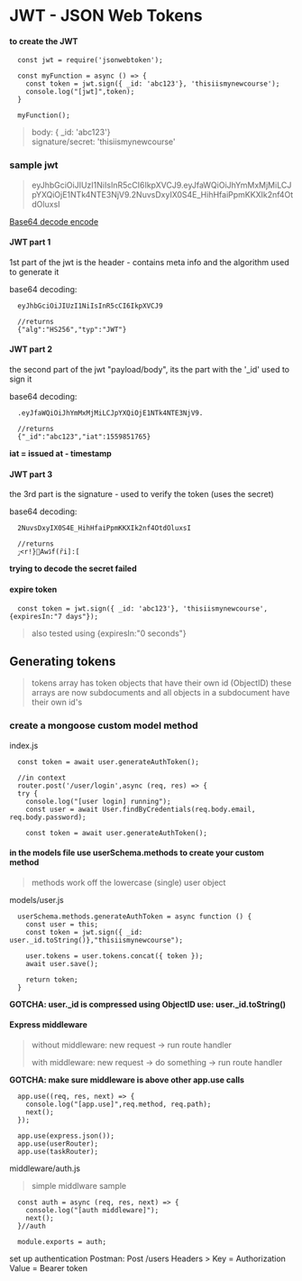# JWT - JSON Web Tokens

#### to create the JWT
```
  const jwt = require('jsonwebtoken');

  const myFunction = async () => {
    const token = jwt.sign({ _id: 'abc123'}, 'thisiismynewcourse');
    console.log("[jwt]",token);
  }

  myFunction();
```
>body: { \_id: 'abc123'}   
>signature/secret: 'thisiismynewcourse'


### sample jwt
>eyJhbGciOiJIUzI1NiIsInR5cCI6IkpXVCJ9.eyJfaWQiOiJhYmMxMjMiLCJpYXQiOjE1NTk4NTE3NjV9.2NuvsDxyIX0S4E_HihHfaiPpmKKXIk2nf4OtdOluxsI

[Base64 decode encode](https://www.base64decode.org/)   

#### JWT part 1
1st part of the jwt is the header  - contains meta info and the algorithm used to generate it

base64 decoding:
```
  eyJhbGciOiJIUzI1NiIsInR5cCI6IkpXVCJ9

  //returns
  {"alg":"HS256","typ":"JWT"}
```

#### JWT part 2
the second part of the jwt "payload/body", its the part with the '\_id' used to sign it

base64 decoding:
```
  .eyJfaWQiOiJhYmMxMjMiLCJpYXQiOjE1NTk4NTE3NjV9.

  //returns
  {"_id":"abc123","iat":1559851765}
```
**iat = issued at - timestamp**

#### JWT part 3
the 3rd part is the signature - used to verify the token (uses the secret)

base64 decoding:
```
  2NuvsDxyIX0S4E_HihHfaiPpmKKXIk2nf4OtdOluxsI

  //returns
  ۯ<r!}Awڈf(ȓi]:[
```
**trying to decode the secret failed**

#### expire token

```
  const token = jwt.sign({ _id: 'abc123'}, 'thisiismynewcourse',{expiresIn:"7 days"});
```
> also tested using {expiresIn:"0 seconds"}

## Generating tokens

>tokens array has token objects that have their own id (ObjectID)
these arrays are now subdocuments and all objects in a subdocument have their own id's

### create a mongoose custom model method


index.js
```
  const token = await user.generateAuthToken();

  //in context
  router.post('/user/login',async (req, res) => {
  try {
    console.log("[user login] running");
    const user = await User.findByCredentials(req.body.email, req.body.password);

    const token = await user.generateAuthToken();
```

#### in the models file use userSchema.methods to create your custom method
>methods work off the lowercase (single) user object

models/user.js
```
  userSchema.methods.generateAuthToken = async function () {
    const user = this;
    const token = jwt.sign({ _id: user._id.toString()},"thisiismynewcourse");

    user.tokens = user.tokens.concat({ token });
    await user.save();

    return token;
  }
```
**GOTCHA: user._id is compressed using ObjectID
use: user._id.toString()**

#### Express middleware

> without middleware:   new request -> run route handler
>
> with middleware:      new request -> do something -> run route handler
>

**GOTCHA: make sure middleware is above other app.use calls**

```
  app.use((req, res, next) => {
    console.log("[app.use]",req.method, req.path);
    next();
  });

  app.use(express.json());
  app.use(userRouter);
  app.use(taskRouter);
```

middleware/auth.js
>simple middlware sample
```
  const auth = async (req, res, next) => {
    console.log("[auth middleware]");
    next();
  }//auth

  module.exports = auth;
```

set up authentication
Postman:
Post /users
Headers > Key = Authorization Value = Bearer token
